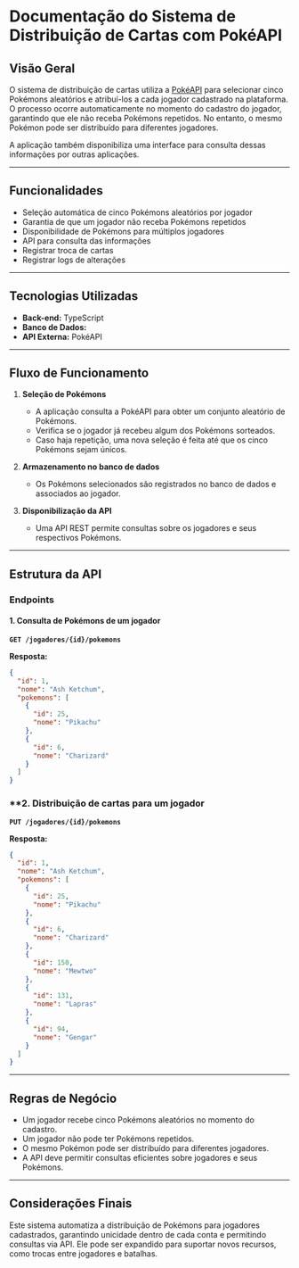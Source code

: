 # Documentação do Sistema de Distribuição de Cartas com PokéAPI

## Visão Geral
O sistema de distribuição de cartas utiliza a [PokéAPI](https://pokeapi.co/) para selecionar cinco Pokémons aleatórios e atribuí-los a cada jogador cadastrado na plataforma. O processo ocorre automaticamente no momento do cadastro do jogador, garantindo que ele não receba Pokémons repetidos. No entanto, o mesmo Pokémon pode ser distribuído para diferentes jogadores. 

A aplicação também disponibiliza uma interface para consulta dessas informações por outras aplicações.

---

## Funcionalidades
- Seleção automática de cinco Pokémons aleatórios por jogador
- Garantia de que um jogador não receba Pokémons repetidos
- Disponibilidade de Pokémons para múltiplos jogadores
- API para consulta das informações
- Registrar troca de cartas
- Registrar logs de alterações

---

## Tecnologias Utilizadas
- **Back-end:** TypeScript
- **Banco de Dados:** 
- **API Externa:** PokéAPI

---

## Fluxo de Funcionamento
   
1. **Seleção de Pokémons**
   - A aplicação consulta a PokéAPI para obter um conjunto aleatório de Pokémons.
   - Verifica se o jogador já recebeu algum dos Pokémons sorteados.
   - Caso haja repetição, uma nova seleção é feita até que os cinco Pokémons sejam únicos.
   
2. **Armazenamento no banco de dados**
   - Os Pokémons selecionados são registrados no banco de dados e associados ao jogador.
   
3. **Disponibilização da API**
   - Uma API REST permite consultas sobre os jogadores e seus respectivos Pokémons.
   
---

## Estrutura da API

### **Endpoints**


#### **1. Consulta de Pokémons de um jogador**
**`GET /jogadores/{id}/pokemons`**


**Resposta:**
```json
{
  "id": 1,
  "nome": "Ash Ketchum",
  "pokemons": [
    {
      "id": 25,
      "nome": "Pikachu"
    },
    {
      "id": 6,
      "nome": "Charizard"
    }
  ]
}
```
### **2. Distribuição de cartas para um jogador
**`PUT /jogadores/{id}/pokemons`**

**Resposta:**
```json
{
  "id": 1,
  "nome": "Ash Ketchum",
  "pokemons": [
    {
      "id": 25,
      "nome": "Pikachu"
    },
    {
      "id": 6,
      "nome": "Charizard"
    },
    {
      "id": 150,
      "nome": "Mewtwo"
    },
    {
      "id": 131,
      "nome": "Lapras"
    },
    {
      "id": 94,
      "nome": "Gengar"
    }
  ]
}

```
---

## Regras de Negócio
- Um jogador recebe cinco Pokémons aleatórios no momento do cadastro.
- Um jogador não pode ter Pokémons repetidos.
- O mesmo Pokémon pode ser distribuído para diferentes jogadores.
- A API deve permitir consultas eficientes sobre jogadores e seus Pokémons.

---

## Considerações Finais
Este sistema automatiza a distribuição de Pokémons para jogadores cadastrados, garantindo unicidade dentro de cada conta e permitindo consultas via API. Ele pode ser expandido para suportar novos recursos, como trocas entre jogadores e batalhas.
